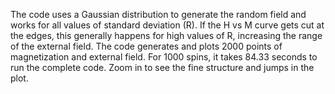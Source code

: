The code uses a Gaussian distribution to generate the random field and works for all values of standard deviation (R).
If the H vs M curve gets cut at the edges, this generally happens for high values of R, increasing the range of the external field.
The code generates and plots 2000 points of magnetization and external field.
For 1000 spins, it takes 84.33 seconds to run the complete code.
Zoom in to see the fine structure and jumps in the plot.
